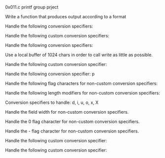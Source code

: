 0x011.c printf group prject

Write a function that produces output according to a format

Handle the following conversion specifiers:

Handle the following custom conversion specifiers:

Handle the following conversion specifiers:

Use a local buffer of 1024 chars in order to call write as little as possible.

Handle the following custom conversion specifier:

Handle the following conversion specifier: p

Handle the following flag characters for non-custom conversion specifiers:

Handle the following length modifiers for non-custom conversion specifiers:

Conversion specifiers to handle: d, i, u, o, x, X

Handle the field width for non-custom conversion specifiers.

Handle the 0 flag character for non-custom conversion specifiers.

Handle the - flag character for non-custom conversion specifiers.

Handle the following custom conversion specifier:

Handle the following custom conversion specifier:
